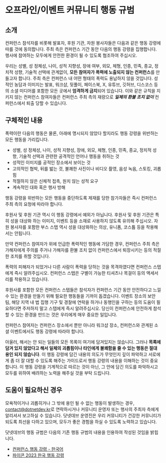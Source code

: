 # 오프라인/이벤트 커뮤니티 행동 규범

## 소개

컨퍼런스 참석자를 비롯해 발표자, 후원 기관, 자원 봉사자들은 다음과 같은 행동 강령에 따를 것에 동의합니다. 주최 측은 컨퍼런스 기간 동안 다음의 행동 강령을 집행합니다. 행사에 참여하는 모두에게 안전한 환경이 될 수 있도록 협조하여 주십시오.

우리는 성별, 성 정체성, 나이, 성적 지향성, 장애 여부, 외모, 체형, 인종, 민족, 종교, 정치적 성향, 기술적 선택에 관계없이, **모든 참여자가 폭력에 노출되지 않는 컨퍼런스**를 만들고자 합니다. 주최 측은 컨퍼런스 내 어떤 형태의 폭력도 용납하지 않을 것입니다. 성적인 농담과 이미지는 발표, 워크샵, 뒷풀이, 페이스북, X, 유튜브, 깃허브, 디스코스 등의 소셜 미디어를 포함한 모든 곳에서 **엄격하게 금지**되어 있습니다. 이와 같은 규칙을 지키지 않는 컨퍼런스 참여자들은 컨퍼런스 주최 측의 재량으로 ***일체의 환불 조치 없이*** 컨퍼런스에서 퇴출 당할 수 있습니다.

## 구체적인 내용

폭력이란 다음의 행동은 물론, 아래에 명시되지 않았다 할지라도 행동 강령을 위반하는 모든 행동을 가리킵니다.

- 성별, 성 정체성, 나이, 성적 지향성, 장애, 외모, 체형, 인종, 민족, 종교, 정치적 성향, 기술적 선택과 관련한 공격적인 언어나 행동을 취하는 것
- 성적인 이미지를 공적인 장소에서 보이는 것
- 고의적인 협박, 뒤를 밟는 것, 불쾌한 사진이나 비디오 촬영, 음성 녹음, 스토킹, 괴롭힘
- 적절하지 않은 신체적 접촉, 원치 않는 성적 요구
- 계속적인 대화 혹은 행사 방해

행동 강령을 위반하는 모든 행동을 중단하도록 제재를 당한 참가자들은 즉시 컨퍼런스 주최 측의 요청에 따라야 합니다.

후원사 및 후원 기관 역시 이 행동 강령에서 예외가 아닙니다. 후원사 및 후원 기관은 특히 성을 대상화 하는 이미지, 이벤트 등을 소재로 사용하지 않도록 유의해 주십시오. 자원 봉사자를 포함한 부스 스탭 역시 성을 대상화하는 의상, 유니폼, 코스튬 등을 착용해서는 안됩니다.

만약 컨퍼런스 참여자가 위에 언급한 폭력적인 행동에 가담한 경우, 컨퍼런스 주최 측은 가해자에게 주의를 주거나 가해자를 환불 조치 없이 컨퍼런스에서 퇴장시키는 등의 적절한 조치를 취할 것입니다.

폭력의 피해자가 되었거나 다른 사람이 폭력을 당하는 것을 목격하였다면 컨퍼런스 스탭에게 즉시 알려주십시오. 컨퍼런스 스탭은 구별이 가능한 티셔츠나 목걸이 등의 액세서리를 착용하고 있습니다.

후원사를 포함한 모든 컨퍼런스 스탭들은 참석자가 컨퍼런스 기간 동안 안전하다고 느낄 수 있는 환경을 만들기 위해 필요한 행동들을 기꺼이 돕겠습니다. 이벤트 장소의 보안 팀, 해당 지역 내 법 집행 기구 및 경찰에 연락을 하거나 동행인을 구하는 등의 도움이 필요하다면 주저하지 말고 스탭에게 즉시 알려주십시오. 당신이 컨퍼런스에 안전하게 참석할 수 있는 환경을 만드는 것은 우리에게 매우 중요한 일입니다.

컨퍼런스 참여자는 컨퍼런스 장소에서 뿐만 아니라 워크샵 장소, 컨퍼런스와 관계된 소셜 이벤트에서도 행동 강령에 따라야 합니다.

아울러, 해서는 안 되는 일들의 모든 목록이 여기에 담겨있지는 않습니다. 그러나 **목록에 담겨 있지 않았다고 해서 일체의 괴롭힘이나 타인에게 불쾌함을 줄 수 있는 행동은 절대 용인 되지 않습니다**. 이 행동 강령에 담긴 내용의 의도가 무엇인지 깊이 파악하고 서로에게 좀 더 잘 대할 수 있도록 해주는 가이드로서 행동 강령의 내용을 이해하는 것이 중요합니다. 이 행동 강령을 기계적으로 따르는 것이 아닌, 그 안에 담긴 의도를 파악하시고 모두를 위하여 배려하는 노력을 해주실 것을 부탁 드립니다.

## **도움이 필요하신 경우**

모욕적이거나 괴롭히거나 그 밖에 용인 될 수 없는 행동이 발생하는 경우, [contact@dotnetdev.kr](mailto:contact@dotnetdev.kr)로 연락하시거나 커뮤니티 운영자 또는 행사의 주최자 측에게 알리셔서 보고하실 수 있습니다. 닷넷데브 운영진은 우리 커뮤니티가 건강한 커뮤니티가 되도록 최선을 다하고 있으며, 모두가 좋은 경험을 하실 수 있도록 노력하고 있습니다.

닷넷데브의 행동 규범은 다음의 기존 행동 규범의 내용을 인용하여 작성된 것임을 밝힙니다.

- [컨퍼런스 행동 강령 - 한국어](https://confcodeofconduct.com/index-kr.html)
- [파이콘 2023 한국 행동 강령](https://2023.pycon.kr/coc/purpose)
